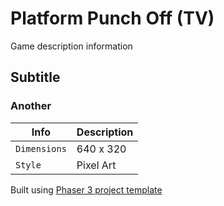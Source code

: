 # Platform Punch Off (TV)

Game description information

## Subtitle
### Another

| Info | Description |
|---------|-------------|
| `Dimensions` | 640 x 320 |
| `Style` | Pixel Art |

Built using [Phaser 3 project template](https://github.com/photonstorm/phaser3-project-template)